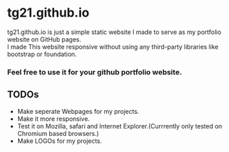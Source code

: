 # tg21.github.io
tg21.github.io is just a simple static website I made to serve as my portfolio website on GitHub pages. \
I made This website responsive without using any third-party libraries like bootstrap or foundation.

### Feel free to use it for your github portfolio website.

## TODOs
- Make seperate Webpages for my projects.
- Make it more responsive.
- Test it on Mozilla, safari and Internet Explorer.(Currrently only tested on Chromium based browsers.)
- Make LOGOs for my projects.